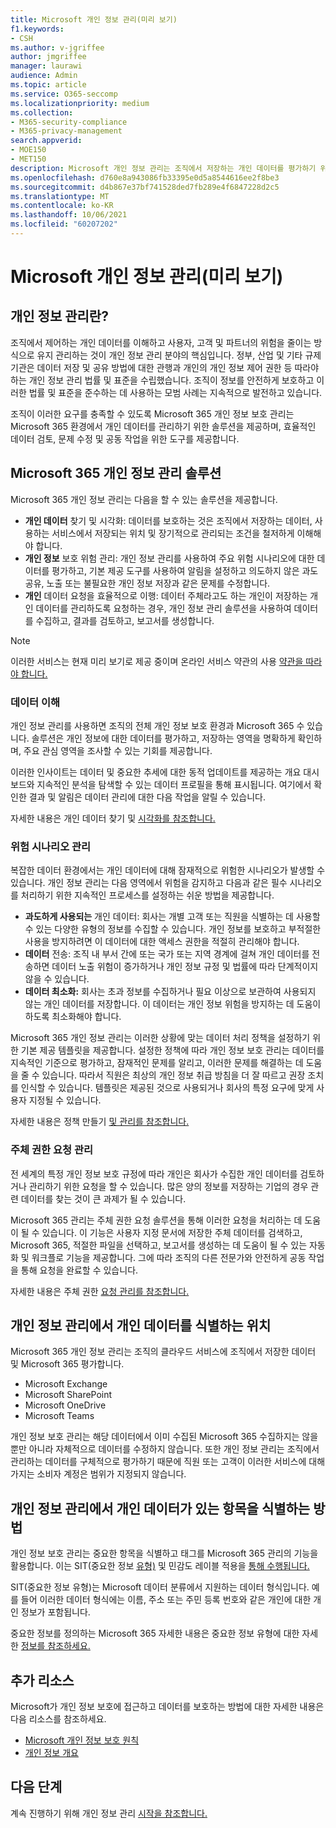 ```yaml
---
title: Microsoft 개인 정보 관리(미리 보기)
f1.keywords:
- CSH
ms.author: v-jgriffee
author: jmgriffee
manager: laurawi
audience: Admin
ms.topic: article
ms.service: O365-seccomp
ms.localizationpriority: medium
ms.collection:
- M365-security-compliance
- M365-privacy-management
search.appverid:
- MOE150
- MET150
description: Microsoft 개인 정보 관리는 조직에서 저장하는 개인 데이터를 평가하기 위한 솔루션을 Microsoft 365 개인 정보 위험을 식별하고 수정하는 데 도움이 됩니다.
ms.openlocfilehash: d760e8a943086fb33395e0d5a8544616ee2f8be3
ms.sourcegitcommit: d4b867e37bf741528ded7fb289e4f6847228d2c5
ms.translationtype: MT
ms.contentlocale: ko-KR
ms.lasthandoff: 10/06/2021
ms.locfileid: "60207202"
---
```

# <a name="microsoft-privacy-management-preview"></a>Microsoft 개인 정보 관리(미리 보기)

## <a name="what-is-privacy-management"></a>개인 정보 관리란?

조직에서 제어하는 개인 데이터를 이해하고 사용자, 고객 및 파트너의 위험을 줄이는 방식으로 유지 관리하는 것이 개인 정보 관리 분야의 핵심입니다. 정부, 산업 및 기타 규제 기관은 데이터 저장 및 공유 방법에 대한 관행과 개인의 개인 정보 제어 권한 등 따라야 하는 개인 정보 관리 법률 및 표준을 수립했습니다. 조직이 정보를 안전하게 보호하고 이러한 법률 및 표준을 준수하는 데 사용하는 모범 사례는 지속적으로 발전하고 있습니다.

조직이 이러한 요구를 충족할 수 있도록 Microsoft 365 개인 정보 보호 관리는 Microsoft 365 환경에서 개인 데이터를 관리하기 위한 솔루션을 제공하며, 효율적인 데이터 검토, 문제 수정 및 공동 작업을 위한 도구를 제공합니다.

## <a name="microsoft-365-privacy-management-solutions"></a>Microsoft 365 개인 정보 관리 솔루션

Microsoft 365 개인 정보 관리는 다음을 할 수 있는 솔루션을 제공합니다.

- **개인 데이터** 찾기 및 시각화: 데이터를 보호하는 것은 조직에서 저장하는 데이터, 사용하는 서비스에서 저장되는 위치 및 장기적으로 관리되는 조건을 철저하게 이해해야 합니다.
- **개인 정보** 보호 위험 관리: 개인 정보 관리를 사용하여 주요 위험 시나리오에 대한 데이터를 평가하고, 기본 제공 도구를 사용하여 알림을 설정하고 의도하지 않은 과도 공유, 노출 또는 불필요한 개인 정보 저장과 같은 문제를 수정합니다.
- **개인** 데이터 요청을 효율적으로 이행: 데이터 주체라고도 하는 개인이 저장하는 개인 데이터를 관리하도록 요청하는 경우, 개인 정보 관리 솔루션을 사용하여 데이터를 수집하고, 결과를 검토하고, 보고서를 생성합니다. 

> [!NOTE]
> 이러한 서비스는 현재 미리 보기로 제공 중이며 온라인 서비스 약관의 사용 [약관을 따라야 합니다.](https://www.microsoft.com/en-us/licensing/product-licensing/products)

### <a name="understand-your-data"></a>데이터 이해

개인 정보 관리를 사용하면 조직의 전체 개인 정보 보호 환경과 Microsoft 365 수 있습니다. 솔루션은 개인 정보에 대한 데이터를 평가하고, 저장하는 영역을 명확하게 확인하며, 주요 관심 영역을 조사할 수 있는 기회를 제공합니다.

이러한 인사이트는  데이터 및 중요한 추세에 대한 동적 업데이트를 제공하는 개요 대시보드와 지속적인 분석을 탐색할 수 있는 데이터 프로필을 통해 표시됩니다. 여기에서 확인한 결과 및 알림은 데이터 관리에 대한 다음 작업을 알릴 수 있습니다.

자세한 내용은 개인 데이터 찾기 및 [시각화를 참조합니다.](privacy-management-data-profile.md)

### <a name="manage-risk-scenarios"></a>위험 시나리오 관리

복잡한 데이터 환경에서는 개인 데이터에 대해 잠재적으로 위험한 시나리오가 발생할 수 있습니다. 개인 정보 관리는 다음 영역에서 위험을 감지하고 다음과 같은 필수 시나리오를 처리하기 위한 지속적인 프로세스를 설정하는 쉬운 방법을 제공합니다.

- **과도하게 사용되는** 개인 데이터: 회사는 개별 고객 또는 직원을 식별하는 데 사용할 수 있는 다양한 유형의 정보를 수집할 수 있습니다. 개인 정보를 보호하고 부적절한 사용을 방지하려면 이 데이터에 대한 액세스 권한을 적절히 관리해야 합니다.
- **데이터** 전송: 조직 내 부서 간에 또는 국가 또는 지역 경계에 걸쳐 개인 데이터를 전송하면 데이터 노출 위험이 증가하거나 개인 정보 규정 및 법률에 따라 단계적이지 않을 수 있습니다.
- **데이터 최소화:** 회사는 초과 정보를 수집하거나 필요 이상으로 보관하여 사용되지 않는 개인 데이터를 저장합니다. 이 데이터는 개인 정보 위험을 방지하는 데 도움이 하도록 최소화해야 합니다.

Microsoft 365 개인 정보 관리는 이러한 상황에 맞는 데이터 처리 정책을 설정하기 위한 기본 제공 템플릿을 제공합니다. 설정한 정책에 따라 개인 정보 보호 관리는 데이터를 지속적인 기준으로 평가하고, 잠재적인 문제를 알리고, 이러한 문제를 해결하는 데 도움을 줄 수 있습니다. 따라서 직원은 최상의 개인 정보 취급 방침을 더 잘 따르고 권장 조치를 인식할 수 있습니다. 템플릿은 제공된 것으로 사용되거나 회사의 특정 요구에 맞게 사용자 지정될 수 있습니다.

자세한 내용은 정책 만들기 [및 관리를 참조합니다.](privacy-management-policies.md)

### <a name="manage-subject-rights-requests"></a>주체 권한 요청 관리

전 세계의 특정 개인 정보 보호 규정에 따라 개인은 회사가 수집한 개인 데이터를 검토하거나 관리하기 위한 요청을 할 수 있습니다. 많은 양의 정보를 저장하는 기업의 경우 관련 데이터를 찾는 것이 큰 과제가 될 수 있습니다.

Microsoft 365 관리는 주체 권한 요청 솔루션을 통해 이러한 요청을 처리하는 데 도움이 될 수 있습니다. 이 기능은 사용자 지정 문서에 저장한 주체 데이터를 검색하고, Microsoft 365, 적절한 파일을 선택하고, 보고서를 생성하는 데 도움이 될 수 있는 자동화 및 워크플로 기능을 제공합니다. 그에 따라 조직의 다른 전문가와 안전하게 공동 작업을 통해 요청을 완료할 수 있습니다.

자세한 내용은 주체 권한 [요청 관리를 참조합니다.](privacy-management-subject-rights-requests.md)

## <a name="where-privacy-management-identifies-personal-data"></a>개인 정보 관리에서 개인 데이터를 식별하는 위치

Microsoft 365 개인 정보 관리는 조직의 클라우드 서비스에 조직에서 저장한 데이터 및 Microsoft 365 평가합니다.

- Microsoft Exchange
- Microsoft SharePoint
- Microsoft OneDrive
- Microsoft Teams

개인 정보 보호 관리는 해당 데이터에서 이미 수집된 Microsoft 365 수집하지는 않을 뿐만 아니라 자체적으로 데이터를 수정하지 않습니다. 또한 개인 정보 관리는 조직에서 관리하는 데이터를 구체적으로 평가하기 때문에 직원 또는 고객이 이러한 서비스에 대해 가지는 소비자 계정은 범위가 지정되지 않습니다.

## <a name="how-privacy-management-identifies-items-with-personal-data"></a>개인 정보 관리에서 개인 데이터가 있는 항목을 식별하는 방법

개인 정보 보호 관리는 중요한 항목을 식별하고 태그를 Microsoft 365 관리의 기능을 활용합니다. 이는 SIT(중요한 정보 [유형)](sensitive-information-type-learn-about.md) 및 민감도 레이블 적용을 [통해 수행됩니다.](sensitivity-labels.md)

SIT(중요한 정보 유형)는 Microsoft 데이터 분류에서 지원하는 데이터 형식입니다. 예를 들어 이러한 데이터 형식에는 이름, 주소 또는 주민 등록 번호와 같은 개인에 대한 개인 정보가 포함됩니다.

중요한 정보를 정의하는 Microsoft 365 자세한 내용은 중요한 정보 유형에 대한 자세한 [정보를 참조하세요.](sensitive-information-type-learn-about.md)

## <a name="additional-resources"></a>추가 리소스

Microsoft가 개인 정보 보호에 접근하고 데이터를 보호하는 방법에 대한 자세한 내용은 다음 리소스를 참조하세요.

- [Microsoft 개인 정보 보호 원칙](https://www.microsoft.com/en-us/trust-center/privacy)
- [개인 정보 개요](/compliance/assurance/assurance-privacy)

## <a name="next-steps"></a>다음 단계

계속 진행하기 위해 개인 정보 관리 [시작을 참조합니다.](privacy-management-setup.md)

